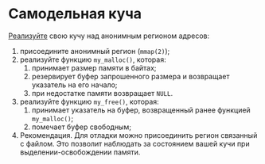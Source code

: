 # Самодельная куча

[Реализуйте](src) свою кучу над анонимным регионом адресов:

1. присоедините анонимный регион (`mmap(2)`);
2. реализуйте функцию `my_malloc()`, которая:
    1. принимает размер памяти в байтах;
    2. резервирует буфер запрошенного размера и возвращает указатель на его начало;
    3. при недостатке памяти возвращает `NULL`.
3. реализуйте функцию `my_free()`, которая:
    1. принимает указатель на буфер, возвращенный ранее функцией `my_malloc()`;
    2. помечает буфер свободным;
4. Рекомендация. Для отладки можно присоединить регион связанный с файлом. Это позволит наблюдать за состоянием вашей кучи при выделении-освобождении памяти.
